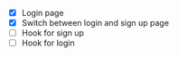 - [x] Login page
- [x] Switch between login and sign up page
- [ ] Hook for sign up
- [ ] Hook for login

